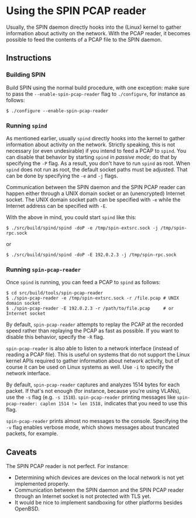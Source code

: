 # Using the SPIN PCAP reader

Usually,
the SPIN daemon directly hooks into the (Linux) kernel to gather information
about activity on the network.
With the PCAP reader,
it becomes possible to feed the contents of a PCAP file to the SPIN daemon.

## Instructions

### Building SPIN

Build SPIN using the normal build procedure,
with one exception:
make sure to pass the `--enable-spin-pcap-reader` flag to `./configure`,
for instance as follows:
```
$ ./configure --enable-spin-pcap-reader
```

### Running `spind`

As mentioned earlier,
usually `spind` directly hooks into the kernel to gather information about
activity on the network.
Strictly speaking,
this is not necessary (or even undesirable) if you intend to feed a PCAP
to `spind`.
You can disable that behavior by starting
`spind` in *passive mode*;
do that by specifying the `-P` flag.
As a result,
you don't have to run `spind` as root.
When `spind` does not run as root,
the default socket paths must be adjusted.
That can be done by specifying the `-e` and `-j` flags.

Communication between the SPIN daemon and the SPIN PCAP reader
can happen either through a UNIX domain socket or
an (unencrypted) Internet socket.
The UNIX domain socket path can be specified with `-e`
while the Internet address can be specified with `-E`.

With the above in mind,
you could start `spind` like this:
```
$ ./src/build/spind/spind -doP -e /tmp/spin-extsrc.sock -j /tmp/spin-rpc.sock
```
or
```
$ ./src/build/spind/spind -doP -E 192.0.2.3 -j /tmp/spin-rpc.sock
```

### Running `spin-pcap-reader`

Once `spind` is running,
you can feed a PCAP to `spind` as follows:

```
$ cd src/build/tools/spin-pcap-reader
$ ./spin-pcap-reader -e /tmp/spin-extsrc.sock -r /file.pcap # UNIX domain socket
$ ./spin-pcap-reader -E 192.0.2.3 -r /path/to/file.pcap     # or Internet socket
```

By default,
`spin-pcap-reader` attempts to replay the PCAP at the recorded speed
rather than replaying the PCAP as fast as possible.
If you want to disable this behavior,
specify the `-R` flag.

`spin-pcap-reader` is also able to listen to a network interface
(instead of reading a PCAP file).
This is useful on systems that do not support the Linux kernel APIs
required to gather information about network activity,
but of course it can be used on Linux systems as well.
Use `-i` to specify the network interface.

By default,
`spin-pcap-reader` captures and analyzes 1514 bytes for each packet.
If that's not enough (for instance, because you're using VLANs),
use the `-s` flag (e.g. `-s 1518`).
`spin-pcap-reader` printing messages like
`spin-pcap-reader: caplen 1514 != len 1518,`
indicates that you need to use this flag.

`spin-pcap-reader` prints almost no messages to the console.
Specifying the `-v` flag enables verbose mode,
which shows messages about truncated packets, for example.

## Caveats

The SPIN PCAP reader is not perfect.
For instance:
 * Determining which devices are devices on the local network
   is not yet implemented properly.
 * Communication between the SPIN daemon and the SPIN PCAP reader
   through an Internet socket is not protected with TLS yet.
 * It would be nice to implement sandboxing for other platforms
   besides OpenBSD.

